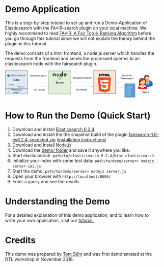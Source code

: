 # Demo Application

This is a step-by-step tutorial to set up and run a Demo-Application of Elasticsearch with the FA*IR-search plugin on your local machine.
We highly recommend to read [FA*IR: A Fair Top-k Ranking Algorithm](https://arxiv.org/abs/1706.06368) before you go through this tutorial since we will not explain the theory behind the plugin in this tutorial.

The demo consists of a html frontend, a node.js server which handles the requests from the frontend and sends the processed queries to an elasticsearch node with the fairsearch plugin.

![](https://github.com/fair-search/fairsearch-elasticsearch-plugin/blob/master/res/demoInfrastructure.png)

# How to Run the Demo (Quick Start)

1. Download and install [Elasticsearch 6.2.4](https://www.elastic.co/de/downloads/past-releases/elasticsearch-6-2-4).
2. Download and install the the snapshot build of the plugin [fairsearch-1.0-es6.2.4-snapshot.zip](https://fair-search.github.io/fair-reranker/fairsearch-1.0-es6.2.4-snapshot.zip) ([installation instructions](https://github.com/fair-search/fairsearch-fair-for-elasticsearch/blob/master/README.md))
3. Download and Install [Node.js](https://nodejs.org/en/download/)
4. Download the [demo/ folder](.) and save it anywhere you like.
5. Start elasticsearch: `path/to/elasticsearch-6.2.4/bin> elasticsearch`
6. Initialize your index with some test data: `path/to/demo/server> nodejs server-ini.js`
7. Start the demo: `path/to/demo/server> nodejs server.js`
8. Open your browser with `http://localhost:8080/` 
9. Enter a query and see the results.

# Understanding the Demo

For a detailed explanation of this demo application, and to learn how to write your own application, visit our [tutorial.](TUTORIAL.md)

# Credits

This demo was prepared by [Tom Sühr](https://github.com/tsuehr) and was first demonstrated at the DTL workshop in November 2018.
